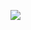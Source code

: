 [![](https://jitpack.io/v/sakuragram/tdlib-android.svg)](https://jitpack.io/#sakuragram/tdlib-android)
